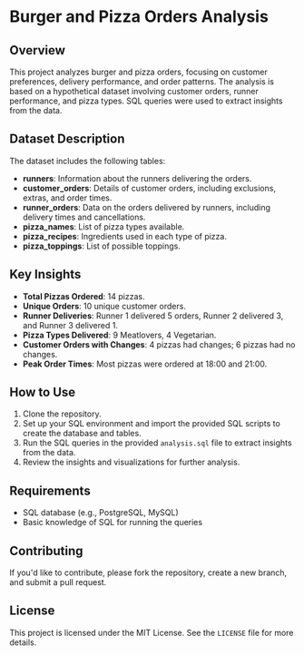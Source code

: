 # Burger and Pizza Orders Analysis

## Overview

This project analyzes burger and pizza orders, focusing on customer preferences, delivery performance, and order patterns. The analysis is based on a hypothetical dataset involving 
customer orders, runner performance, and pizza types. SQL queries were used to extract insights from the data.

## Dataset Description

The dataset includes the following tables:

- **runners**: Information about the runners delivering the orders.
- **customer_orders**: Details of customer orders, including exclusions, extras, and order times.
- **runner_orders**: Data on the orders delivered by runners, including delivery times and cancellations.
- **pizza_names**: List of pizza types available.
- **pizza_recipes**: Ingredients used in each type of pizza.
- **pizza_toppings**: List of possible toppings.

## Key Insights

- **Total Pizzas Ordered**: 14 pizzas.
- **Unique Orders**: 10 unique customer orders.
- **Runner Deliveries**: Runner 1 delivered 5 orders, Runner 2 delivered 3, and Runner 3 delivered 1.
- **Pizza Types Delivered**: 9 Meatlovers, 4 Vegetarian.
- **Customer Orders with Changes**: 4 pizzas had changes; 6 pizzas had no changes.
- **Peak Order Times**: Most pizzas were ordered at 18:00 and 21:00.

## How to Use

1. Clone the repository.
2. Set up your SQL environment and import the provided SQL scripts to create the database and tables.
3. Run the SQL queries in the provided `analysis.sql` file to extract insights from the data.
4. Review the insights and visualizations for further analysis.

## Requirements

- SQL database (e.g., PostgreSQL, MySQL)
- Basic knowledge of SQL for running the queries

## Contributing

If you'd like to contribute, please fork the repository, create a new branch, and submit a pull request.

## License

This project is licensed under the MIT License. See the `LICENSE` file for more details.



